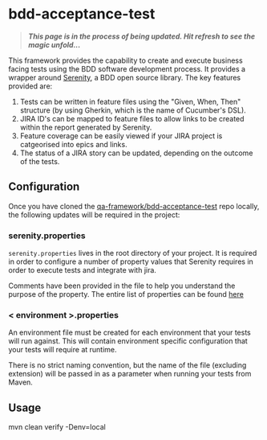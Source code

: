 # bdd-acceptance-test

> ***This page is in the process of being updated. Hit refresh to see the magic unfold...***

This framework provides the capability to create and execute business facing tests using the BDD software development process. It provides a wrapper around [Serenity](http://www.thucydides.info), a BDD open source library. The key features provided are:

1. Tests can be written in feature files using the "Given, When, Then" structure (by using Gherkin, which is the name of Cucumber's DSL).
2. JIRA ID's can be mapped to feature files to allow links to be created within the report generated by Serenity.
3. Feature coverage can be easily viewed if your JIRA project is catgeorised into epics and links.
4. The status of a JIRA story can be updated, depending on the outcome of the tests.

## Configuration
Once you have cloned the [qa-framework/bdd-acceptance-test](https://gitlab.com/qa-framework/bdd-acceptance-test) repo locally, the following updates will be required in the project:


### serenity.properties
`serenity.properties` lives in the root directory of your project. It is required in order to configure a number of property values that Serenity requires in order to execute tests and integrate with jira.

Comments have been provided in the file to help you understand the purpose of the property. The entire list of properties can be found [here](http://serenity-bdd.info/docs/serenity/#_serenity_system_properties_and_configuration)


### < environment >.properties
An environment file must be created for each environment that your tests will run against. This will contain environment specific configuration that your tests will require at runtime.

There is no strict naming convention, but the name of the file (excluding extension) will be passed in as a parameter when running your tests from Maven.

## Usage

mvn clean verify -Denv=local